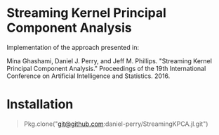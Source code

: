 # Streaming Kernel Principal Component Analysis

Implementation of the approach presented in:

Mina Ghashami, Daniel J. Perry, and Jeff M. Phillips. "Streaming Kernel Principal Component Analysis." Proceedings of the 19th International Conference on Artificial Intelligence and Statistics. 2016.


# Installation
> Pkg.clone("git@github.com:daniel-perry/StreamingKPCA.jl.git")



